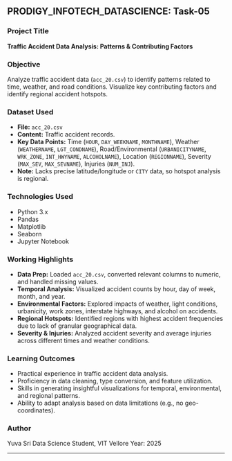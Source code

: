 
## PRODIGY_INFOTECH_DATASCIENCE: Task-05

### Project Title
**Traffic Accident Data Analysis: Patterns & Contributing Factors**

### Objective
Analyze traffic accident data (`acc_20.csv`) to identify patterns related to time, weather, and road conditions. Visualize key contributing factors and identify regional accident hotspots.

### Dataset Used
* **File:** `acc_20.csv`
* **Content:** Traffic accident records.
* **Key Data Points:** Time (`HOUR`, `DAY_WEEKNAME`, `MONTHNAME`), Weather (`WEATHERNAME`, `LGT_CONDNAME`), Road/Environmental (`URBANICITYNAME`, `WRK_ZONE`, `INT_HWYNAME`, `ALCOHOLNAME`), Location (`REGIONNAME`), Severity (`MAX_SEV`, `MAX_SEVNAME`), Injuries (`NUM_INJ`).
* **Note:** Lacks precise latitude/longitude or `CITY` data, so hotspot analysis is regional.

### Technologies Used
* Python 3.x
* Pandas
* Matplotlib
* Seaborn
* Jupyter Notebook

### Working Highlights
* **Data Prep:** Loaded `acc_20.csv`, converted relevant columns to numeric, and handled missing values.
* **Temporal Analysis:** Visualized accident counts by hour, day of week, month, and year.
* **Environmental Factors:** Explored impacts of weather, light conditions, urbanicity, work zones, interstate highways, and alcohol on accidents.
* **Regional Hotspots:** Identified regions with highest accident frequencies due to lack of granular geographical data.
* **Severity & Injuries:** Analyzed accident severity and average injuries across different times and weather conditions.

### Learning Outcomes
* Practical experience in traffic accident data analysis.
* Proficiency in data cleaning, type conversion, and feature utilization.
* Skills in generating insightful visualizations for temporal, environmental, and regional patterns.
* Ability to adapt analysis based on data limitations (e.g., no geo-coordinates).

### Author
Yuva Sri
Data Science Student, VIT Vellore
Year: 2025

---
